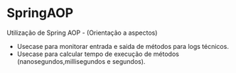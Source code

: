 # SpringAOP
Utilização de Spring AOP - (Orientação a aspectos) 


- Usecase para monitorar entrada e saida de métodos para logs técnicos.
- Usecase para calcular tempo de execução de métodos (nanosegundos,millisegundos e segundos).
